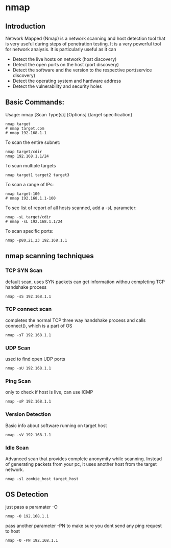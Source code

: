 # nmap

## Introduction

Network Mapped (Nmap) is a network scanning and host detection tool that is very useful during steps of penetration testing. It is a very powerful tool for network analysis.
It is particularly useful as it can
  * Detect the live hosts on network (host discovery)
  * Detect the open ports on the host (port discovery)
  * Detect the software and the version to the respective port(service discovery)
  * Detect the operating system and hardware address
  * Detect the vulnerability and security holes

## Basic Commands:
Usage: nmap [Scan Type(s)] [Options] {target specification}
```
nmap target
# nmap target.com
# nmap 192.168.1.1
```
To scan the entire subnet:
```
nmap target/cdir
nmap 192.168.1.1/24
```
To scan multiple targets
```
nmap target1 target2 target3
```
To scan a range of IPs:
```
nmap target-100
# nmap 192.168.1.1-100
```
To see list of report of all hosts scanned, add a -sL parameter:
```
nmap -sL target/cdir
# nmap -sL 192.168.1.1/24
```
To scan specific ports:
```
nmap -p80,21,23 192.168.1.1
```
## nmap scanning techniques
### TCP SYN Scan
default scan, uses SYN packets
can get information withou completing TCP handshake process
```
nmap -sS 192.168.1.1
```

### TCP connect scan
completes the normal TCP three way handshake process
and calls connect(), which is a part of OS
```
nmap -sT 192.168.1.1
```

### UDP Scan
used to find open UDP ports
```
nmap -sU 192.168.1.1
```

### Ping Scan
only to check if host is live, can use ICMP
```
nmap -sP 192.168.1.1
```

### Version Detection
Basic info about software running on target host
```
nmap -sV 192.168.1.1
```

### Idle Scan
Advanced scan that provides complete anonymity while scanning.
Instead of generating packets from your pc, it uses another host from the target network.
```
nmap -sl zombie_host target_host
```

## OS Detection
just pass a paramater -O
```
nmap -O 192.168.1.1
```
pass another parameter -PN to make sure you dont send any ping request to host
```
nmap -O -PN 192.168.1.1
```
